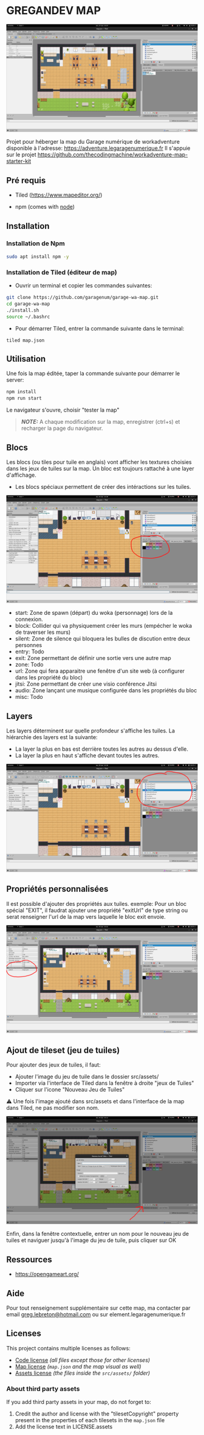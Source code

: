 # GREGANDEV MAP

![map](./docs/map.png)

Projet pour héberger la map du Garage numérique de workadventure disponible à l'adresse: https://adventure.legaragenumerique.fr
Il s'appuie sur le projet https://github.com/thecodingmachine/workadventure-map-starter-kit

## Pré requis

- Tiled (https://www.mapeditor.org/)

- npm (comes with [node](https://nodejs.org/en/))

## Installation


### Installation de Npm

```bash
sudo apt install npm -y
```

### Installation de Tiled (éditeur de map)

- Ouvrir un terminal et copier les commandes suivantes:

```bash
git clone https://github.com/garagenum/garage-wa-map.git
cd garage-wa-map
./install.sh
source ~/.bashrc
```

- Pour démarrer Tiled, entrer la commande suivante dans le terminal:
```
tiled map.json
```

## Utilisation

Une fois la map éditée, taper la commande suivante pour démarrer le server:

```bash
npm install
npm run start
```

Le navigateur s'ouvre, choisir "tester la map"

> **_NOTE:_** A chaque modification sur la map, enregistrer (ctrl+s) et recharger la page du navigateur.

## Blocs

Les blocs (ou tiles pour tuile en anglais) vont afficher les textures choisies dans les jeux de tuiles sur la map.
Un bloc est toujours rattaché à une layer d'affichage.
- Les blocs spéciaux permettent de créer des intéractions sur les tuiles.

![map](./docs/blocs.png)

- start: Zone de spawn (départ) du woka (personnage) lors de la connexion.
- block: Collider qui va physiquement créer les murs (empécher le woka de traverser les murs)
- silent: Zone de silence qui bloquera les bulles de discution entre deux personnes
- entry: Todo
- exit: Zone permettant de définir une sortie vers une autre map
- zone: Todo
- url: Zone qui fera apparaitre une fenêtre d'un site web (à configurer dans les propriété du bloc)
- jitsi: Zone permettant de créer une visio conférence Jitsi
- audio: Zone lançant une musique configurée dans les propriétés du bloc
- misc: Todo

## Layers

Les layers déterminent sur quelle profondeur s'affiche les tuiles.
La hiérarchie des layers est la suivante:
- La layer la plus en bas est derrière toutes les autres au dessus d'elle.
- La layer la plus en haut s'affiche devant toutes les autres.

![map](./docs/layers.png)

## Propriétés personnalisées

Il est possible d'ajouter des propriétés aux tuiles.
exemple: Pour un bloc spécial "EXIT", il faudrat ajouter une propriété "exitUrl" de type string ou serat renseigner l'url de la map vers laquelle le bloc exit envoie.

![map](./docs/props.png)

## Ajout de tileset (jeu de tuiles)

Pour ajouter des jeux de tuiles, il faut:
- Ajouter l'image du jeu de tuile dans le dossier src/assets/
- Importer via l'interface de Tiled dans la fenêtre à droite "jeux de Tuiles"
- Cliquer sur l'icone "Nouveau Jeu de Tuiles"

:warning: Une fois l'image ajouté dans src/assets et dans l'interface de la map dans Tiled, ne pas modifier son nom.

![map](./docs/tileset.png)

Enfin, dans la fenêtre contextuelle, entrer un nom pour le nouveau jeu de tuiles et naviguer jusqu'à l'image du jeu de tuile, puis cliquer sur OK

## Ressources

- https://opengameart.org/

## Aide

Pour tout renseignement supplémentaire sur cette map, ma contacter par email greg.lebreton@hotmail.com ou sur element.legaragenumerique.fr

## Licenses

This project contains multiple licenses as follows:

* [Code license](./LICENSE.code) *(all files except those for other licenses)*
* [Map license](./LICENSE.map) *(`map.json` and the map visual as well)*
* [Assets license](./LICENSE.assets) *(the files inside the `src/assets/` folder)*

### About third party assets

If you add third party assets in your map, do not forget to:
1. Credit the author and license with the "tilesetCopyright" property present in the properties of each tilesets in the `map.json` file
2. Add the license text in LICENSE.assets
